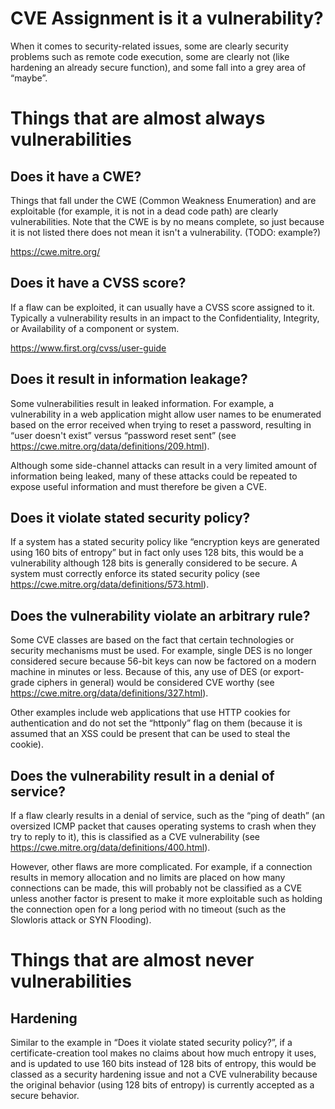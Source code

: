 # CVE Assignment is it a vulnerability?

When it comes to security-related issues, some are clearly security problems such as remote code execution, some are clearly not (like hardening an already secure function), and some fall into a grey area of “maybe”.

# Things that are almost always vulnerabilities

## Does it have a CWE?

Things that fall under the CWE (Common Weakness Enumeration) and are exploitable (for example, it is not in a dead code path) are clearly vulnerabilities. Note that the CWE is by no means complete, so just because it is not listed there does not mean it isn't a vulnerability. (TODO: example?)

https://cwe.mitre.org/

## Does it have a CVSS score?

If a flaw can be exploited, it can usually have a CVSS score assigned to it. Typically a vulnerability results in an impact to the Confidentiality, Integrity, or Availability of a component or system.

https://www.first.org/cvss/user-guide

## Does it result in information leakage?

Some vulnerabilities result in leaked information. For example, a vulnerability in a web application might allow user names to be enumerated based on the error received when trying to reset a password, resulting in “user doesn't exist” versus “password reset sent” (see https://cwe.mitre.org/data/definitions/209.html).

Although some side-channel attacks can result in a very limited amount of information being leaked, many of these attacks could be repeated to expose useful information and must therefore be given a CVE.

## Does it violate stated security policy?

If a system has a stated security policy like “encryption keys are generated using 160 bits of entropy” but in fact only uses 128 bits, this would be a vulnerability although 128 bits is generally considered to be secure. A system must correctly enforce its stated security policy (see https://cwe.mitre.org/data/definitions/573.html).

## Does the vulnerability violate an arbitrary rule?

Some CVE classes are based on the fact that certain technologies or security mechanisms must be used. For example, single DES is no longer considered secure because 56-bit keys can now be factored on a modern machine in minutes or less. Because of this, any use of DES (or export-grade ciphers in general) would be considered CVE worthy (see https://cwe.mitre.org/data/definitions/327.html).

Other examples include web applications that use HTTP cookies for authentication and do not set the “httponly” flag on them (because it is assumed that an XSS could be present that can be used to steal the cookie).  

## Does the vulnerability result in a denial of service?

If a flaw clearly results in a denial of service, such as the “ping of death” (an oversized ICMP packet that causes operating systems to crash when they try to reply to it), this is classified as a CVE vulnerability (see https://cwe.mitre.org/data/definitions/400.html).

However, other flaws are more complicated. For example, if a connection results in memory allocation and no limits are placed on how many connections can be made, this will probably not be classified as a CVE unless another factor is present to make it more exploitable such as holding the connection open for a long period with no timeout (such as the Slowloris attack or SYN Flooding).

# Things that are almost never vulnerabilities

## Hardening

Similar to the example in “Does it violate stated security policy?”, if a certificate-creation tool makes no claims about how much entropy it uses, and is updated to use 160 bits instead of 128 bits of entropy, this would be classed as a security hardening issue and not a CVE vulnerability because the original behavior (using 128 bits of entropy) is currently accepted as a secure behavior.
